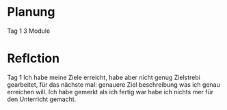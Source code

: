 # Planung 
Tag 1 3 Module
#  Reflction
Tag 1 Ich habe meine Ziele erreicht, habe aber nicht genug Zielstrebi gearbeitet, für das nächste mal: genauere Ziel beschreibung was ich genau erreichen will. Ich habe gemerkt als ich fertig war habe ich nichts mer für den Unterricht gemacht.
